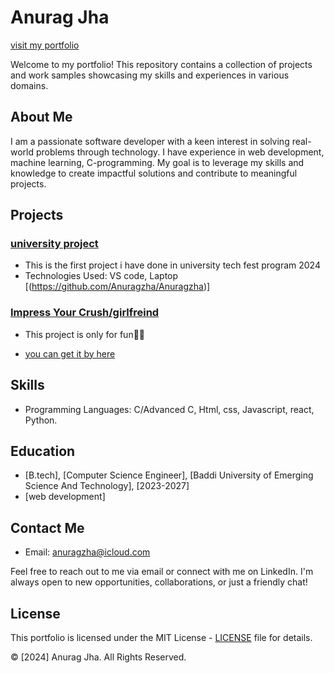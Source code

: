 # Anurag Jha 
[visit my portfolio](anuragkumarjha.com.np)

Welcome to my portfolio! This repository contains a collection of projects and work samples showcasing my skills and experiences in various domains.

## About Me

I am a passionate software developer with a keen interest in solving real-world problems through technology. I have experience in web development, machine learning, C-programming. My goal is to leverage my skills and knowledge to create impactful solutions and contribute to meaningful projects.

## Projects

### [university project](anuragzha.netlify.app/)
- This is the first project i have done in university tech fest program 2024
- Technologies Used: VS code, Laptop
   [(https://github.com/Anuragzha/Anuragzha)]

### [Impress Your Crush/girlfreind](bigfanrose.netlify.app)
- This project is only for fun🤣😎

- [you can get it by here]([link_to_repository](https://github.com/Anuragzha/coding))


## Skills

- Programming Languages: C/Advanced C, Html, css, Javascript, react, Python.

## Education

- [B.tech], [Computer Science Engineer], [Baddi University of Emerging Science And Technology], [2023-2027]
- [web development]

## Contact Me

- Email: anuragzha@icloud.com


Feel free to reach out to me via email or connect with me on LinkedIn. I'm always open to new opportunities, collaborations, or just a friendly chat!

## License

This portfolio is licensed under the MIT License - [LICENSE](LICENSE) file for details.

© [2024] Anurag Jha. All Rights Reserved.
